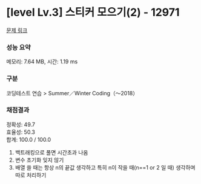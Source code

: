 # [level Lv.3] 스티커 모으기(2) - 12971 

[문제 링크](https://school.programmers.co.kr/learn/courses/30/lessons/12971) 

### 성능 요약

메모리: 7.64 MB, 시간: 1.19 ms

### 구분

코딩테스트 연습 > Summer／Winter Coding（～2018）

### 채점결과

정확성: 49.7<br/>효율성: 50.3<br/>합계: 100.0 / 100.0

1. 백트래킹으로 풀면 시간초과 나옴
2. 변수 초기화 잊지 않기
3. 배열 쓸 때는 항상 n의 끝값 생각하고 특히 n이 작을 때(n==1 or 2 일 때) 생각하며 따로 처리하기
